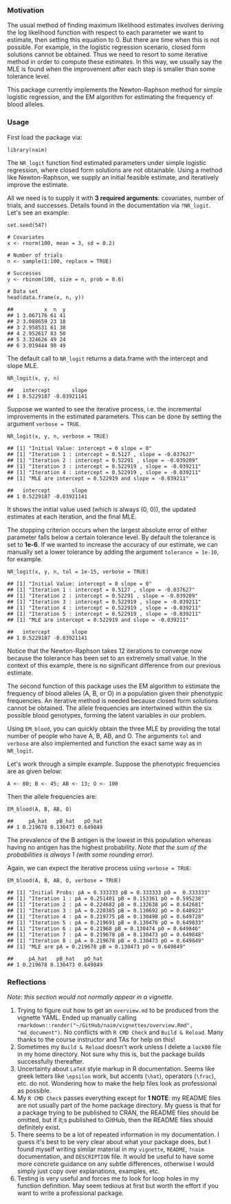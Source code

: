 ### Motivation

The usual method of finding maximum likelihood estimates involves
deriving the log likelihood function with respect to each parameter we
want to estimate, then setting this equation to 0. But there are time
when this is not possible. For example, in the logistic regression
scenario, closed form solutions cannot be obtained. Thus we need to
resort to some iterative method in order to compute these estimates. In
this way, we usually say the MLE is found when the improvement after
each step is smaller than some tolerance level.

This package currently implements the Newton-Raphson method for simple
logistic regression, and the EM algorithm for estimating the frequency
of blood alleles.

### Usage

First load the package via:

    library(naim)

The `NR_logit` function find estimated parameters under simple logistic
regression, where closed form solutions are not obtainable. Using a
method like Newton-Raphson, we supply an initial feasible estimate, and
iteratively improve the estimate.

All we need is to supply it with **3 required arguments**: covariates,
number of trials, and successes. Details found in the documentation via
`?NR_logit`. Let's see an example:

    set.seed(547)

    # Covariates
    x <- rnorm(100, mean = 3, sd = 0.2)

    # Number of trials
    n <- sample(1:100, replace = TRUE)

    # Successes
    y <- rbinom(100, size = n, prob = 0.6)

    # Data set
    head(data.frame(x, n, y))

    ##          x  n  y
    ## 1 3.067176 61 41
    ## 2 3.088659 23 18
    ## 3 2.958531 61 38
    ## 4 2.952617 83 50
    ## 5 3.324626 49 24
    ## 6 3.019444 90 49

The default call to `NR_logit` returns a data.frame with the intercept
and slope MLE.

    NR_logit(x, y, n)

    ##   intercept       slope
    ## 1 0.5229187 -0.03921141

Suppose we wanted to see the iterative process, i.e. the incremental
improvements in the estimated parameters. This can be done by setting
the argument `verbose = TRUE`.

    NR_logit(x, y, n, verbose = TRUE)

    ## [1] "Initial Value: intercept = 0 slope = 0"
    ## [1] "Iteration 1 : intercept = 0.5127 , slope = -0.037627"
    ## [1] "Iteration 2 : intercept = 0.52291 , slope = -0.039209"
    ## [1] "Iteration 3 : intercept = 0.522919 , slope = -0.039211"
    ## [1] "Iteration 4 : intercept = 0.522919 , slope = -0.039211"
    ## [1] "MLE are intercept = 0.522919 and slope = -0.039211"

    ##   intercept       slope
    ## 1 0.5229187 -0.03921141

It shows the initial value used (which is always (0, 0)), the updated
estimates at each iteration, and the final MLE.

The stopping criterion occurs when the largest absolute error of either
parameter falls below a certain tolerance level. By default the
tolerance is set to **1e-6**. If we wanted to increase the accuracy of
our estimate, we can manually set a lower tolerance by adding the
argument `tolerance = 1e-10`, for example.

    NR_logit(x, y, n, tol = 1e-15, verbose = TRUE)

    ## [1] "Initial Value: intercept = 0 slope = 0"
    ## [1] "Iteration 1 : intercept = 0.5127 , slope = -0.037627"
    ## [1] "Iteration 2 : intercept = 0.52291 , slope = -0.039209"
    ## [1] "Iteration 3 : intercept = 0.522919 , slope = -0.039211"
    ## [1] "Iteration 4 : intercept = 0.522919 , slope = -0.039211"
    ## [1] "Iteration 5 : intercept = 0.522919 , slope = -0.039211"
    ## [1] "MLE are intercept = 0.522919 and slope = -0.039211"

    ##   intercept       slope
    ## 1 0.5229187 -0.03921141

Notice that the Newton-Raphson takes 12 iterations to converge now
because the tolerance has been set to an extremely small value. In the
context of this example, there is no significant difference from our
previous estimate.

The second function of this package uses the EM algorithm to estimate
the frequency of blood alleles (A, B, or O) in a population given their
phenotypic frequencies. An iterative method is needed because closed
form solutions cannot be obtained. The allele frequencies are
intertwined within the six possible blood genotypes, forming the latent
variables in our problem.

Using `EM_blood`, you can quickly obtain the three MLE by providing the
total number of people who have A, B, AB, and O. The arguments `tol` and
`verbose` are also implemented and function the exact same way as in
`NR_logit`.

Let's work through a simple example. Suppose the phenotypic frequencies
are as given below:

    A <- 80; B <- 45; AB <- 13; O <- 100

Then the allele frequencies are:

    EM_blood(A, B, AB, O)

    ##     pA_hat   pB_hat   pO_hat
    ## 1 0.219678 0.130473 0.649849

The prevalence of the B antigen is the lowest in this population whereas
having no antigen has the highest probability. *Note that the sum of the
probabilities is always 1 (with some rounding error).*

Again, we can expect the iterative process using `verbose = TRUE`:

    EM_blood(A, B, AB, O, verbose = TRUE)

    ## [1] "Initial Probs: pA = 0.333333 pB = 0.333333 pO =  0.333333"
    ## [1] "Iteration 1 : pA = 0.251401 pB = 0.153361 pO = 0.595238"
    ## [1] "Iteration 2 : pA = 0.224682 pB = 0.132638 pO = 0.642681"
    ## [1] "Iteration 3 : pA = 0.220385 pB = 0.130692 pO = 0.648923"
    ## [1] "Iteration 4 : pA = 0.219775 pB = 0.130498 pO = 0.649728"
    ## [1] "Iteration 5 : pA = 0.219691 pB = 0.130476 pO = 0.649833"
    ## [1] "Iteration 6 : pA = 0.21968 pB = 0.130474 pO = 0.649846"
    ## [1] "Iteration 7 : pA = 0.219678 pB = 0.130473 pO = 0.649848"
    ## [1] "Iteration 8 : pA = 0.219678 pB = 0.130473 pO = 0.649849"
    ## [1] "MLE are pA = 0.219678 pB = 0.130473 pO = 0.649849"

    ##     pA_hat   pB_hat   pO_hat
    ## 1 0.219678 0.130473 0.649849

### Reflections

*Note: this section would not normally appear in a vignette.*

1.  Trying to figure out how to get an `overview.md` to be produced from
    the vignette YAML. Ended up manually calling
    `rmarkdown::render("~/GitHub/naim/vignettes/overview.Rmd", "md_document")`.
    No conflicts with `R CMD Check` and `Build & Reload`. Many thanks to
    the course instructor and TAs for help on this!
2.  Sometimes my `Build & Reload` doesn't work unless I delete a
    `lock00` file in my home directory. Not sure why this is, but the
    package builds successfully thereafter.
3.  Uncertainty about `LaTeX` style markup in R documentation. Seems
    like greek letters like `\epsilon` work, but accents (`\hat`),
    operators (`\frac`), etc. do not. Wondering how to make the help
    files look as professional as possible.
4.  My `R CMD Check` passes everything except for **1 NOTE**: my README
    files are not usually part of the home package directory. My guess
    is that for a package trying to be published to CRAN, the README
    files should be omitted, but if it;s published to GitHub, then the
    README files should definitely exist.
5.  There seems to be a lot of repeated information in my documentation.
    I guess it's best to be very clear about what your package does, but
    I found myself writing similar material in my `vignette`, `README`,
    `?naim` documentation, and `DESCRIPTION` file. It would be useful to
    have some more concrete guidance on any subtle differences,
    otherwise I would simply just copy over explanations, examples, etc.
6.  Testing is very useful and forces me to look for loop holes in my
    function definition. May seem tedious at first but worth the effort
    if you want to write a professional package.
